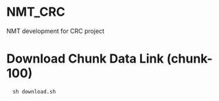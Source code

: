 # NMT_CRC
NMT development for CRC project

# Download Chunk Data Link (chunk-100)
```
  sh download.sh
```



